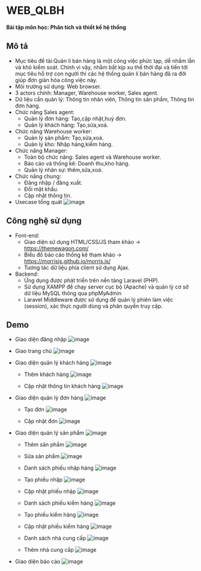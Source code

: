 # WEB_QLBH
**Bài tập môn học: Phân tích và thiết kế hệ thống**
## Mô tả
- Mục tiêu đề tài:Quản lí bán hàng là một công việc phức tạp, dễ nhầm lẫn và khó kiểm soát. Chính vì vậy, nhằm bắt kịp xu thế thời đại và tiến tới mục tiêu hỗ trợ con người thì các hệ thống quản lí bán hàng đã ra đời giúp đơn giản hóa công việc này.
- Môi trường sử dụng: Web browser.
- 3 actors chính: Manager, Warehouse worker, Sales agent.
- Dữ liệu cần quản lý: Thông tin nhân viên, Thông tin sản phẩm, Thông tin đơn hàng.
- Chức năng Sales agent:
  - Quản lý đơn hàng: Tạo,cập nhật,huỷ đơn.
  - Quản lý khách hàng: Tạo,sửa,xoá.
- Chức năng Warehouse worker:
  - Quản lý sản phẩm: Tạo,sửa,xoá.
  - Quản lý kho: Nhập hàng,kiểm hàng.
- Chức năng Manager:
  - Toàn bộ chức năng: Sales agent và Warehouse worker.
  - Báo cáo và thống kê: Doanh thu,kho hàng.
  - Quản lý nhân sự: thêm,sửa,xoá.
- Chức năng chung:
  - Đăng nhập / đăng xuất.
  - Đổi mật khẩu.
  - Cập nhật thông tin.
 - Usecase tổng quát
![image](https://github.com/user-attachments/assets/b476483e-0468-4589-9e12-c43e80ae4ee4)

 ## Công nghệ sử dụng
 - Font-end:
   - Giao diện sử dụng HTML/CSS/JS tham khảo -> https://themewagon.com/
   - Biểu đồ báo cáo thống kê tham khảo -> https://morrisjs.github.io/morris.js/
   - Tương tác dữ liệu phía client sử dụng Ajax.
 - Backend:
   - Ứng dụng được phát triển trên nền tảng Laravel (PHP).
   - Sử dụng XAMPP để chạy server cục bộ (Apache) và quản lý cơ sở dữ liệu MySQL thông qua phpMyAdmin
   - Laravel Middleware được sử dụng để quản lý phiên làm việc (session), xác thực người dùng và phân quyền truy cập.
 ## Demo
 - Giao diện đăng nhập
![image](https://github.com/user-attachments/assets/9cdc8c12-5a8c-486d-aab6-5f310957cc33)

 - Giao trang chủ
![image](https://github.com/user-attachments/assets/55faac7d-fd1d-4ea3-a8b8-fcd280d89ece)
 - Giao diện quản lý khách hàng
![image](https://github.com/user-attachments/assets/58d752c1-51c8-4db3-bebc-1a6ae58f5464)
   - Thêm khách hàng
     ![image](https://github.com/user-attachments/assets/bf134e24-7349-416e-9509-31a47bdfe57c)

   - Cập nhật thông tin khách hàng
     ![image](https://github.com/user-attachments/assets/ddb3b349-e10e-4a9e-b2b1-6cdb8a75b2e5)
 - Giao diện quản lý đơn hàng
![image](https://github.com/user-attachments/assets/99c013c4-404a-409f-a164-3746a854f7cd)
   - Tạo đơn
  ![image](https://github.com/user-attachments/assets/030bac90-0b2b-4370-aff5-04e056488bc9)

   - Cập nhật đơn
  ![image](https://github.com/user-attachments/assets/f000c281-35db-4ce7-8882-f41112492284)

 - Giao diện quản lý sản phẩm
![image](https://github.com/user-attachments/assets/903e6830-0459-4f76-bab7-465ac9f1b149)

   - Thêm sản phẩm
   ![image](https://github.com/user-attachments/assets/154119f2-04b5-4d70-9c92-7184a2b2d28f)

   - Sửa sản phẩm
   ![image](https://github.com/user-attachments/assets/29c453fb-b04f-425a-adf1-7abffa24e5da)

   - Danh sách phiếu nhập hàng
  ![image](https://github.com/user-attachments/assets/5898b336-a3a8-4ea8-91e1-103ca1b70432)
   - Tạo phiếu nhập
  ![image](https://github.com/user-attachments/assets/4d6c6cb4-f163-4afe-9bf7-2a9c332eaa77)
   - Cập nhật phiếu nhập
  ![image](https://github.com/user-attachments/assets/3609b5cf-2784-4b99-b7e6-0ce7ddfc187e)

   - Danh sách phiếu kiểm hàng
   ![image](https://github.com/user-attachments/assets/70855fd0-2e95-4763-8c12-559914cb0197)
   - Tạo phiếu kiểm hàng
  ![image](https://github.com/user-attachments/assets/d3909c88-9485-42e1-a3d2-53204e2f23dd)
   - Cập nhật phiếu kiểm hàng
   ![image](https://github.com/user-attachments/assets/15c6d666-6d40-4602-bcd2-902793d4e8ea)
   - Danh sách nhà cung cấp
   ![image](https://github.com/user-attachments/assets/6496a52e-602c-4a30-90e3-cc22b83e5af0)
   - Thêm nhà cung cấp
   ![image](https://github.com/user-attachments/assets/e44369b4-b719-46b5-817f-39e26a241063)

 - Giao diện báo cáo
    ![image](https://github.com/user-attachments/assets/2944eb25-4a15-48d6-99e9-56c325198a18)

 
